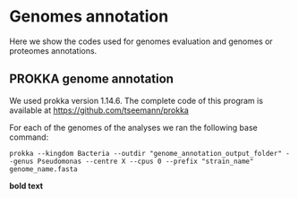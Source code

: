# Genomes annotation

Here we show the codes used for genomes evaluation and genomes or proteomes annotations. 

## PROKKA genome annotation

We used prokka version 1.14.6. The complete code of this program is available at https://github.com/tseemann/prokka 

For each of the genomes of the analyses we ran the following base command:

`prokka --kingdom Bacteria --outdir "genome_annotation_output_folder" --genus Pseudomonas --centre X --cpus 0 --prefix "strain_name" genome_name.fasta`



**bold text**
